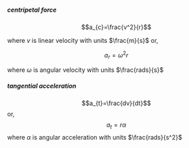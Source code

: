 ##### centripetal force
$$a_{c}=\frac{v^2}{r}$$

where $v$ is linear velocity with units $\frac{m}{s}$
or,

$$a_{r}=\omega^2r$$

where $\omega$ is angular velocity with units $\frac{rads}{s}$
##### tangential acceleration
$$a_{t}=\frac{dv}{dt}$$
or,
$$a_{t}=r\alpha$$
where $\alpha$ is angular acceleration with units $\frac{rads}{s^2}$
